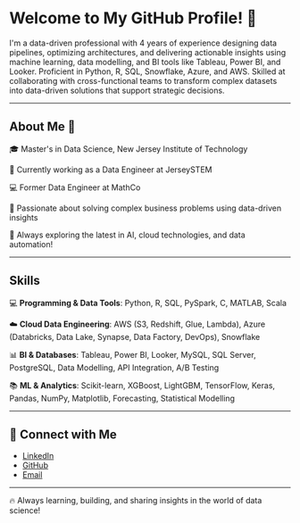 # Welcome to My GitHub Profile! 🚀  

I'm a data-driven professional with 4 years of experience designing data pipelines, optimizing architectures, and delivering actionable insights using machine learning, data modelling, and BI tools like Tableau, Power BI, and Looker. Proficient in Python, R, SQL, Snowflake, Azure, and AWS. Skilled at collaborating with cross-functional teams to transform complex datasets into data-driven solutions that support strategic decisions. 

---

## About Me 🚀  

🎓 Master's in Data Science, New Jersey Institute of Technology

💼 Currently working as a Data Engineer at JerseySTEM

💻 Former Data Engineer at MathCo

🌱 Passionate about solving complex business problems using data-driven insights  

🚀 Always exploring the latest in AI, cloud technologies, and data automation!  

---

## Skills

💻 **Programming & Data Tools**: Python, R, SQL, PySpark, C, MATLAB, Scala

☁️ **Cloud Data Engineering**: AWS (S3, Redshift, Glue, Lambda), Azure (Databricks, Data Lake, Synapse, Data Factory, DevOps), Snowflake

📊 **BI & Databases**: Tableau, Power BI, Looker, MySQL, SQL Server, PostgreSQL, Data Modelling, API Integration, A/B Testing

📚 **ML & Analytics**: Scikit-learn, XGBoost, LightGBM, TensorFlow, Keras, Pandas, NumPy, Matplotlib, Forecasting, Statistical Modelling

---

## 🤝 Connect with Me  

- [LinkedIn](https://www.linkedin.com/in/niveditharaju/)  
- [GitHub](https://github.com/Niv-Raj)  
- [Email](mailto:niveditha.cr.9@gmail.com)

---

🔥 Always learning, building, and sharing insights in the world of data science!
